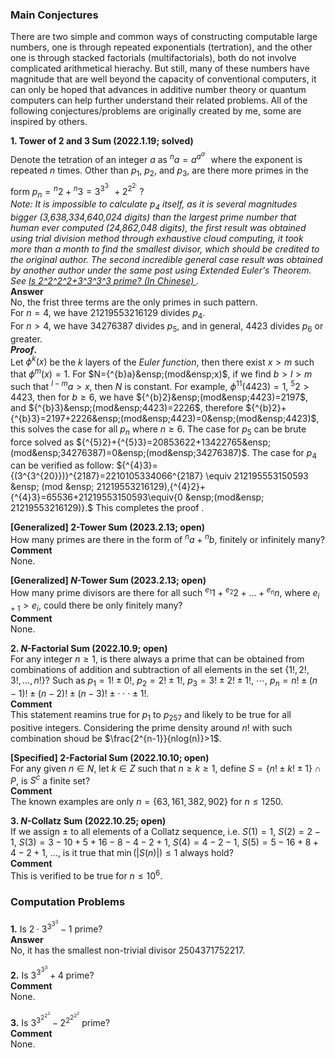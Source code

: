 ### Main Conjectures
There are two simple and common ways of constructing computable large numbers, one is through repeated exponentials (tertration), and the other one is through stacked factorials (multifactorials), both do not involve complicated arithmetical hierachy. But still, many of these numbers have magnitude that are well beyond the capacity of conventional computers, it can only be hoped that advances in additive number theory or quantum computers can help further understand their related problems. All of the following conjectures/problems are originally created by me, some are inspired by others.
<p/>

**1. Tower of $2$ and $3$ Sum (2022.1.19; solved)**
<br/>
Denote the tetration of an integer $a$ as ${^{n}a}=a^{a^{a^{.^{.^{.}}}}}$ where the exponent is repeated $n$ times. Other than $p_1$, $p_2$, and $p_3$, are there more primes in the form $p_n={^{n}2}+{^{n}3}=3^{3^{3^{.^{.^{.}}}}}+2^{2^{2^{.^{.^{.}}}}}$?
<br/>
*Note: It is impossible to calculate $p_4$ itself, as it is several magnitudes bigger (3,638,334,640,024 digits) than the largest prime number that human ever computed (24,862,048 digits), the first result was obtained using trial division method through exhaustive cloud computing, it took more than a month to find the smallest divisor, which should be credited to the original author. The second incredible general case result was obtained by another author under the same post using Extended Euler's Theorem. See <a href="https://www.zhihu.com/question/512482114/answer/2319816820?utm_id=0"> Is 2^2^2^2+3^3^3^3 prime? (In Chinese) </a>.*
<br/>
<strong> Answer </strong>
<br/>
No, the frist three terms are the only primes in such pattern.
<br/>
For $n=4$, we have $21219553216129$ divides $p_4$.
<br/>
For $n>{4}$, we have $34276387$ divides $p_5$, and in general, $4423$ divides $p_6$ or greater.
<br/>
<strong> $Proof.$ </strong>
<br/>
Let $\phi^{k}(x)$ be the $k$ layers of the $Euler$ $function$, then there exist $x>m$ such that $\phi^{m}(x)=1$. For $N={^{b}a}&ensp;(mod&ensp;x)$, if we find $b>l>m$ such that ${^{l-m}a}>x$, then $N$ is constant. For example, $\phi^{11}(4423)=1$, ${^{5}2}>4423$, then for $b\geq{6}$, we have ${^{b}2}&ensp;(mod&ensp;4423)=2197$, and ${^{b}3}&ensp;(mod&ensp;4423)=2226$, therefore ${^{b}2}+{^{b}3}=2197+2226&ensp;(mod&ensp;4423)=0&ensp;(mod&ensp;4423)$, this solves the case for all $p_n$ where $n\geq{6}$. The case for $p_5$ can be brute force solved as ${^{5}2}+{^{5}3}=20853622+13422765&ensp;(mod&ensp;34276387)=0&ensp;(mod&ensp;34276387)$. The case for $p_4$ can be verified as follow: ${^{4}3}={(3^{3^{20}})}^{2187}=2210105334066^{2187} \equiv 212195553150593 &ensp; (mod &ensp; 21219553216129),{^{4}2}+{^{4}3}=65536+21219553150593\equiv{0 &ensp;(mod&ensp; 21219553216129)}.$ This completes the proof .


**[Generalized] $2$-Tower Sum (2023.2.13; open)**
<br/>
How many primes are there in the form of ${^{n}a}+{^{n}b}$, finitely or infinitely many?
<br/>
<strong> Comment </strong>
<br/>
None.

**[Generalized] $N$-Tower Sum (2023.2.13; open)**
<br/>
How many prime divisors are there for all such ${^{e_1}1}+{^{e_2}2}+...+{^{e_n}n}$, where $e_{i+1}>e_{i}$, could there be only finitely many?
<br/>
<strong> Comment </strong>
<br/>
None.

**2. $N$-Factorial Sum (2022.10.9; open)** 
<br/>
For any integer $n\geq{1}$, is there always a prime that can be obtained from combinations of addition and subtraction of all elements in the set $\lbrace{1!, 2!, 3!, …, n!}\rbrace$? 
Such as
$p_1={1!}\pm{0!},$
$p_2={2!}\pm{1!},$
$p_3={3!}\pm{2!}\pm{1!},$
$\cdots,$
$p_n=n!\pm(n-1)!\pm(n-2)!\pm(n-3)!\pm\cdot\cdot\cdot\pm{1!}.$
<br/>
<strong> Comment </strong>
<br/>
This statement reamins true for $p_{1}$ to $p_{257}$ and likely to be true for all positive integers. Considering the prime density around $n!$ with such combination shoud be $\frac{2^{n-1}}{nlog(n)}>1$.

**[Specified] $2$-Factorial Sum (2022.10.10; open)**
<br/>
For any given $n\in{N}$, let $k\in{Z}$ such that $n\geq{k}\geq{1}$, define $S=\lbrace{n!}\pm{k!}\pm{1}\rbrace\cap{P}$, is $S^c$ a finite set?
<br/>
<strong> Comment </strong>
<br/>
The known examples are only $n=\lbrace{63, 161, 382, 902}\rbrace$ for $n\leq1250$.

**3. $N$-Collatz Sum (2022.10.25; open)**
<br/>
If we assign $\pm$ to all elements of a Collatz sequence, i.e.
$S(1)=1$,
$S(2)=2-1$,
$S(3)=3-10+5+16-8-4-2+1$,
$S(4)=4-2-1$,
$S(5)=5-16+8+4-2+1$, ...,
is it true that $\min(|S(n)|)\leq{1}$ always hold?  
<strong> Comment </strong>
<br/>
This is verified to be true for $n\leq{10^6}$.



### Computation Problems
**1.** Is $2\cdot3^{3^{3^{3}}}-1$ prime?
<br/>
<strong> Answer </strong>
<br/>
No, it has the smallest non-trivial divisor $2504371752217$.

**2.** Is $3^{3^{3^{3}}}+4$ prime?
<br/>
<strong> Comment </strong>
<br/>
None.

**3.** Is $3^{3^{2^{2^{2}}}}-2^{2^{2^{2^{2}}}}$ prime?
<br/>
<strong> Comment </strong>
<br/>
None.


<p/>
<html lang="en">
<head>
<meta http-equiv="content-type" content="text/html; charset=utf-8">
<script type="text/javascript" charset="utf-8" src="
https://cdn.mathjax.org/mathjax/latest/MathJax.js?config=TeX-AMS-MML_HTMLorMML,
https://vincenttam.github.io/javascripts/MathJaxLocal.js"></script>
</head>
